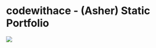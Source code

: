 <h1>codewithace - (Asher) Static Portfolio</h1>

<img src="file:///C:/Users/asher/Downloads/codewithace-screenshot.jpg">




